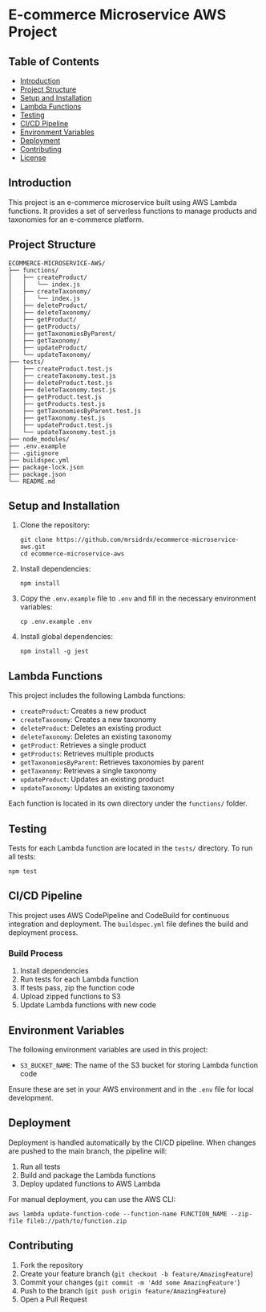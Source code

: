 # E-commerce Microservice AWS Project

## Table of Contents
- [Introduction](#introduction)
- [Project Structure](#project-structure)
- [Setup and Installation](#setup-and-installation)
- [Lambda Functions](#lambda-functions)
- [Testing](#testing)
- [CI/CD Pipeline](#cicd-pipeline)
- [Environment Variables](#environment-variables)
- [Deployment](#deployment)
- [Contributing](#contributing)
- [License](#license)

## Introduction

This project is an e-commerce microservice built using AWS Lambda functions. It provides a set of serverless functions to manage products and taxonomies for an e-commerce platform.

## Project Structure

```
ECOMMERCE-MICROSERVICE-AWS/
├── functions/
│   ├── createProduct/
│   │   └── index.js
│   ├── createTaxonomy/
│   │   └── index.js
│   ├── deleteProduct/
│   ├── deleteTaxonomy/
│   ├── getProduct/
│   ├── getProducts/
│   ├── getTaxonomiesByParent/
│   ├── getTaxonomy/
│   ├── updateProduct/
│   └── updateTaxonomy/
├── tests/
│   ├── createProduct.test.js
│   ├── createTaxonomy.test.js
│   ├── deleteProduct.test.js
│   ├── deleteTaxonomy.test.js
│   ├── getProduct.test.js
│   ├── getProducts.test.js
│   ├── getTaxonomiesByParent.test.js
│   ├── getTaxonomy.test.js
│   ├── updateProduct.test.js
│   └── updateTaxonomy.test.js
├── node_modules/
├── .env.example
├── .gitignore
├── buildspec.yml
├── package-lock.json
├── package.json
└── README.md
```

## Setup and Installation

1. Clone the repository:
   ```
   git clone https://github.com/mrsidrdx/ecommerce-microservice-aws.git
   cd ecommerce-microservice-aws
   ```

2. Install dependencies:
   ```
   npm install
   ```

3. Copy the `.env.example` file to `.env` and fill in the necessary environment variables:
   ```
   cp .env.example .env
   ```

4. Install global dependencies:
   ```
   npm install -g jest
   ```

## Lambda Functions

This project includes the following Lambda functions:

- `createProduct`: Creates a new product
- `createTaxonomy`: Creates a new taxonomy
- `deleteProduct`: Deletes an existing product
- `deleteTaxonomy`: Deletes an existing taxonomy
- `getProduct`: Retrieves a single product
- `getProducts`: Retrieves multiple products
- `getTaxonomiesByParent`: Retrieves taxonomies by parent
- `getTaxonomy`: Retrieves a single taxonomy
- `updateProduct`: Updates an existing product
- `updateTaxonomy`: Updates an existing taxonomy

Each function is located in its own directory under the `functions/` folder.

## Testing

Tests for each Lambda function are located in the `tests/` directory. To run all tests:

```
npm test
```

## CI/CD Pipeline

This project uses AWS CodePipeline and CodeBuild for continuous integration and deployment. The `buildspec.yml` file defines the build and deployment process.

### Build Process

1. Install dependencies
2. Run tests for each Lambda function
3. If tests pass, zip the function code
4. Upload zipped functions to S3
5. Update Lambda functions with new code

## Environment Variables

The following environment variables are used in this project:

- `S3_BUCKET_NAME`: The name of the S3 bucket for storing Lambda function code

Ensure these are set in your AWS environment and in the `.env` file for local development.

## Deployment

Deployment is handled automatically by the CI/CD pipeline. When changes are pushed to the main branch, the pipeline will:

1. Run all tests
2. Build and package the Lambda functions
3. Deploy updated functions to AWS Lambda

For manual deployment, you can use the AWS CLI:

```
aws lambda update-function-code --function-name FUNCTION_NAME --zip-file fileb://path/to/function.zip
```

## Contributing

1. Fork the repository
2. Create your feature branch (`git checkout -b feature/AmazingFeature`)
3. Commit your changes (`git commit -m 'Add some AmazingFeature'`)
4. Push to the branch (`git push origin feature/AmazingFeature`)
5. Open a Pull Request